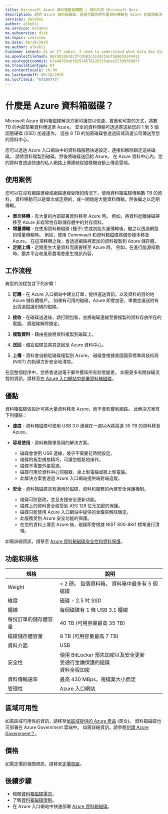 ```yaml
---
title: Microsoft Azure 資料箱磁碟概觀 | 資料中的 Microsoft Docs
description: 說明 Azure 資料箱磁碟，這是可讓您將大量資料傳輸至 Azure 的雲端解決方案
services: databox
author: alkohli
ms.service: databox
ms.subservice: disk
ms.topic: overview
ms.date: 06/18/2019
ms.author: alkohli
Customer intent: As an IT admin, I need to understand what Data Box Disk is and how it works so I can use it to import on-premises data into Azure.
ms.openlocfilehash: 067d818b7d23fc0b83cb1d4255bfbb8659149412
ms.sourcegitcommit: b7a44709a0f82974578126f25abee27399f0887f
ms.translationtype: HT
ms.contentlocale: zh-TW
ms.lasthandoff: 06/18/2019
ms.locfileid: "67204773"
---
```

# <a name="what-is-azure-data-box-disk"></a>什麼是 Azure 資料箱磁碟？

Microsoft Azure 資料箱磁碟解決方案可讓您以快速、實惠和可靠的方式，將數 TB 的內部部署資料傳送至 Azure。 安全的資料傳輸可透過寄送給您的 1 到 5 個固態硬碟 (SSD) 加速運作。 這些 8 TB 的加密磁碟會透過區域貨運公司傳送至您的資料中心。 

您可以透過 Azure 入口網站中的資料箱服務快速設定、連接和解除鎖定這些磁碟。 請將資料複製到磁碟，然後將磁碟送回給 Azure。 在 Azure 資料中心內，您的資料會透過快速的私人網路上傳連結從磁碟機自動上傳至雲端。

## <a name="use-cases"></a>使用案例

您可以在沒有網路連線或網路連線受限的情況下，使用資料箱磁碟傳輸數 TB 的資料。 資料移動可以是單次或定期的，或一開始是大量資料傳輸，然後繼之以定期傳輸。 

- **單次移轉** - 有大量的內部部署資料移至 Azure 時。 例如，將資料從離線磁帶移至 Azure 非經常性存取儲存體中的封存資料。
- **增量傳輸** - 在使用資料箱磁碟 (種子) 完成初始大量傳輸後，繼之以透過網路的增量傳輸時。 例如，使用 Commvault 和資料箱磁碟將備份複本移至 Azure。 在這項移轉之後，會透過網路將累加的資料複製到 Azure 儲存體。 
- **定期上傳** - 定期產生大量資料而需要移至 Azure 時。 例如，在進行能源探勘時，鑽井平台和風車農場會產生視訊內容。

## <a name="the-workflow"></a>工作流程

典型的流程包含下列步驟：

1. **訂購** - 在 Azure 入口網站中建立訂單，提供運送資訊，以及資料的目的地 Azure 儲存體帳戶。 如果有可用的磁碟，Azure 即會加密、準備並運送附有出貨追蹤識別碼的磁碟。

2. **接收** - 在磁碟送達後，請打開包裝，並將磁碟連線至要複製的資料存放所在的電腦。 將磁碟解除鎖定。
    
3. **複製資料** - 藉由拖放將資料複製到磁碟上。

4. **送回** - 備妥磁碟並將其送回至 Azure 資料中心。

5. **上傳** - 資料會自動從磁碟複製到 Azure。 磁碟會根據美國國家標準與技術局 (NIST) 的指導方針安全地清除。

在這整個程序中，您將會透過電子郵件獲知所有狀態變更。 如需更多有關詳細流程的資訊，請移至[在 Azure 入口網站中部署資料箱磁碟](data-box-disk-quickstart-portal.md)。


## <a name="benefits"></a>優點

資料箱磁碟依設計可將大量資料移至 Azure，而不會影響到網路。 此解決方案有下列優點：

- **速度** - 資料箱磁碟可使用 USB 3.0 連線在一週以內將高達 35 TB 的資料移至 Azure。   

- **容易使用** - 資料箱簡單易用的解決方案。

    - 磁碟會使用 USB 連線，幾乎不需要花時間設定。
    - 磁碟的板型規格精巧，可讓您輕鬆地操作。
    - 磁碟不需要外接電源。
    - 磁碟可用於資料中心伺服器、桌上型電腦或膝上型電腦。
    - 此解決方案會透過 Azure 入口網站提供端對端追蹤。    

- **安全** - 資料箱磁碟具有適用於磁碟、資料和服務的內建安全保護機制。 
    - 磁碟可防竄改，並且支援安全更新功能。 
    - 磁碟上的資料會全程受到 AES 128 位元加密的保護。 
    - 磁碟只能使用 Azure 入口網站中提供的金鑰來解除鎖定。 
    - 此服務受到 Azure 安全功能的保護。 
    - 在您的資料上傳至 Azure 後，磁碟即會根據 NIST 800-88r1 標準進行清理。  
    
如需詳細資訊，請移至 [Azure 資料箱磁碟安全性和資料保護](data-box-disk-security.md)。


## <a name="features-and-specifications"></a>功能和規格


| 規格                                          | 說明              |
|---------------------------------------------------------|--------------------------|
| Weight                                                  | < 2 磅。 每個資料箱。 資料箱中最多有 5 個磁碟                |
| 維度                                              | 磁碟 - 2.5 吋 SSD |            
| 纜線                                                  | 每個磁碟有 1 條 USB 3.1 纜線|
| 每份訂單的儲存體容量                              | 40 TB (可用容量最高 35 TB)|
| 磁碟儲存體容量                                   | 8 TB (可用容量最高 7 TB)|
| 資料介面                                          | USB   |
| 安全性                                                | 使用 BitLocker 預先加密以及安全更新 <br> 受通行金鑰保護的磁碟 <br> 資料全程加密  |
| 資料傳輸速率                                      | 最高 430 MBps，視檔案大小而定      |
|管理性                                               | Azure 入口網站 |


## <a name="region-availability"></a>區域可用性

如需區域可用性的資訊，請移至[依區域提供的 Azure 產品](https://azure.microsoft.com/global-infrastructure/services/?products=databox&regions=all) \(英文\)。 資料箱磁碟也可部署在 Azure Government 雲端中。 如需詳細資訊，請參閱[何謂 Azure Government？](https://docs.microsoft.com/azure/azure-government/documentation-government-welcome)。


## <a name="pricing"></a>價格

如需定價的相關資訊，請移至[定價頁面](https://azure.microsoft.com/pricing/details/databox/disk/)。

## <a name="next-steps"></a>後續步驟

- 檢閱[資料箱磁碟需求](data-box-disk-system-requirements.md)。
- 了解[資料箱磁碟限制](data-box-disk-limits.md)。
- 在 Azure 入口網站中快速部署 [Azure 資料箱磁碟](data-box-disk-quickstart-portal.md)。
